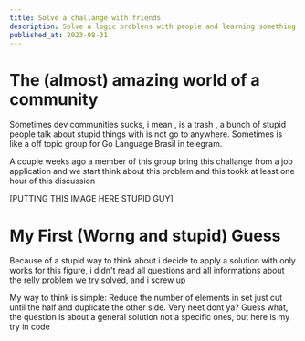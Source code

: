 ```yaml
---
title: Solve a challange with friends
description: Solve a logic problens with people and learning something
published_at: 2023-08-31
---
```


# The (almost) amazing world of a community

Sometimes dev communities sucks, i mean , is a trash , a bunch of stupid people talk about stupid things with is not go to anywhere. Sometimes is like a off topic group for Go Language Brasil in telegram.

A couple weeks ago a member of this group bring this challange from a job application and we start think about this problem and this tookk at least one hour of this discussion

[PUTTING THIS IMAGE HERE STUPID GUY]

# My First (Worng and stupid) Guess

Because of a stupid way to think about i decide to apply a solution with only works for this figure, i didn't read all questions and all informations about the relly problem we try solved, and i screw up

My way to think is simple: Reduce the number of elements in set just cut until the half and duplicate the other side. Very neet dont ya? Guess what, the question is about a general solution not a specific ones, but here is my try in code
